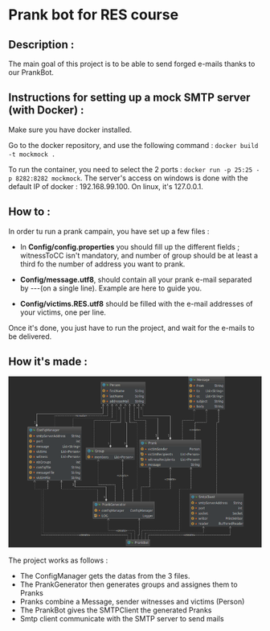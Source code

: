 # Prank bot for RES course

## Description :

The main goal of this project is to be able to send forged e-mails thanks to our PrankBot.

## Instructions for setting up a mock SMTP server (with Docker) : 

Make sure you have docker installed.

Go to the docker repository, and use the following command : ```docker build -t mockmock .```

To run the container, you need to select the 2 ports : ```docker run -p 25:25 -p 8282:8282 mockmock```. 
The server's access on windows is done with the default IP of docker : 192.168.99.100. On linux, it's 127.0.0.1.

## How to :
In order tu run a prank campain, you have set up a few files :
* In **Config/config.properties** you should fill up the different fields ; witnessToCC isn't mandatory, and number of group should be at least a third fo the number of address you want to prank.

* **Config/message.utf8**, should contain all your prank e-mail separated by ---(on a single line). Example are here to guide you.

* **Config/victims.RES.utf8** should be filled with the e-mail addresses of your victims, one per line.

Once it's done, you just have to run the project, and wait for the e-mails to be delivered.

## How it's made :

![ULM Diagramm](/figures/UML.png)

 The project works as follows :
* The ConfigManager gets the datas from the  3 files.
* The PrankGenerator then generates groups and assignes them to Pranks
* Pranks combine a Message, sender witnesses and victims (Person)
* The PrankBot gives the SMTPClient the generated Pranks
* Smtp client communicate with the SMTP server to send mails
